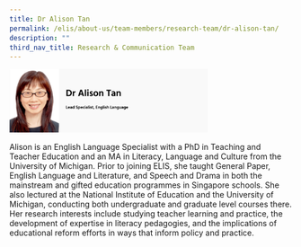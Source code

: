 ```yaml
---
title: Dr Alison Tan
permalink: /elis/about-us/team-members/research-team/dr-alison-tan/
description: ""
third_nav_title: Research & Communication Team
---
```

<img src="/images/dr%20alison%20tan.png" 
     style="width:70%">
		 
Alison is an English Language Specialist with a PhD in Teaching and Teacher Education and an MA in Literacy, Language and Culture from the University of Michigan. Prior to joining ELIS, she taught General Paper, English Language and Literature, and Speech and Drama in both the mainstream and gifted education programmes in Singapore schools. She also lectured at the National Institute of Education and the University of Michigan, conducting both undergraduate and graduate level courses there. Her research interests include studying teacher learning and practice, the development of expertise in literacy pedagogies, and the implications of educational reform efforts in ways that inform policy and practice.